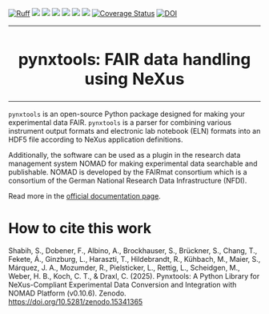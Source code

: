 [![Ruff](https://img.shields.io/endpoint?url=https://raw.githubusercontent.com/astral-sh/ruff/main/assets/badge/v2.json)](https://github.com/astral-sh/ruff)
![](https://github.com/FAIRmat-NFDI/pynxtools/actions/workflows/pytest.yml/badge.svg)
![](https://github.com/FAIRmat-NFDI/pynxtools/actions/workflows/pylint.yml/badge.svg)
![](https://github.com/FAIRmat-NFDI/pynxtools/actions/workflows/publish.yml/badge.svg)
![](https://img.shields.io/pypi/pyversions/pynxtools)
![](https://img.shields.io/pypi/l/pynxtools)
![](https://img.shields.io/pypi/v/pynxtools)
[![Coverage Status](https://coveralls.io/repos/github/FAIRmat-NFDI/pynxtools/badge.svg?branch=master&kill_cache=1)](https://coveralls.io/github/FAIRmat-NFDI/pynxtools?branch=master)
[![DOI](https://zenodo.org/badge/DOI/10.5281/zenodo.1323437.svg)](https://doi.org/10.5281/zenodo.13862042)

<table align="center">
<tr><td align="center" width="10000">

# <strong> pynxtools: FAIR data handling using NeXus </strong>
</td></tr></table>


`pynxtools` is an open-source Python package designed for making your experimental data FAIR. `pynxtools` is a parser for combining various instrument output formats and electronic lab notebook (ELN) formats into an HDF5 file according to NeXus application definitions.

Additionally, the software can be used as a plugin in the research data management system NOMAD for making experimental data searchable and publishable. NOMAD is developed by the FAIRmat consortium which is a consortium of the German National Research Data Infrastructure (NFDI).

Read more in the [official documentation page](https://fairmat-nfdi.github.io/pynxtools/).

# How to cite this work

Shabih, S., Dobener, F., Albino, A., Brockhauser, S., Brückner, S., Chang, T., Fekete, Á., Ginzburg, L., Haraszti, T., Hildebrandt, R., Kühbach, M., Maier, S., Márquez, J. A., Mozumder, R., Pielsticker, L., Rettig, L., Scheidgen, M., Weber, H. B., Koch, C. T., & Draxl, C. (2025). Pynxtools: A Python Library for NeXus-Compliant Experimental Data Conversion and Integration with NOMAD Platform (v0.10.6). Zenodo. https://doi.org/10.5281/zenodo.15341365
